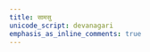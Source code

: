 ```yaml
---
title: सामसु
unicode_script: devanagari
emphasis_as_inline_comments: true
---
```


<script>
function getSelectionWeight(url) {
  if (!url.startsWith("/mantra/") || !url.includes("/paravastu-saama/") || url.includes("/sangraha/") || url.includes("/meta/")) {
    return 0;
  }
  let pageParams = pageUrlToParams.get(url);
  if (!pageParams || !pageParams.hasOwnProperty("practice_weight")) {
    return 1;
  }
  return pageParams.practice_weight;
}

redirectToRandomPage(getSelectionWeight);
</script>